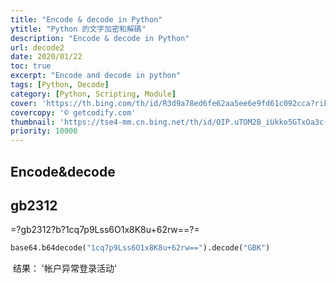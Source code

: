 ```yaml
---
title: "Encode & decode in Python"
ytitle: "Python 的文字加密和解碼"
description: "Encode & decode in Python"
url: decode2
date: 2020/01/22
toc: true
excerpt: "Encode and decode in python"
tags: [Python, Decode]
category: [Python, Scripting, Module]
cover: 'https://th.bing.com/th/id/R3d9a78ed6fe62aa5ee6e9fd61c092cca?rik=I7LX8qXniM2YLQ&riu=http%3a%2f%2fgetcodify.com%2fwp-content%2fuploads%2f2016%2f10%2fPython_logo.jpg&w=680'
covercopy: '© getcodify.com'
thumbnail: 'https://tse4-mm.cn.bing.net/th/id/OIP.uTOM2B_iUkko5GTxOa3c-wAAAA'
priority: 10000
---
```



## Encode&decode

<a name="GkAZZ"></a>
## gb2312
=?gb2312?b?1cq7p9Lss6O1x8K8u+62rw==?=
```python
base64.b64decode("1cq7p9Lss6O1x8K8u+62rw==").decode("GBK")
```
 结果： '帐户异常登录活动'

